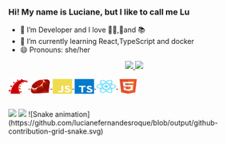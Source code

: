 ### Hi! My name is Luciane, but I like to call me Lu

- 🔭 I’m Developer and I love 👩‍💻,🎸and 📚
- 🌱 I’m currently learning React,TypeScript and docker
- 😄 Pronouns: she/her

<div align="center">
  <a href="https://github.com/lucianefernandesroque">
  <img height="180em" src="https://github-readme-stats.vercel.app/api?username=lucianefernandesroque&show_icons=true&theme=radical&include_all_commits=true&count_private=true"/>
  <img height="180em" src="https://github-readme-stats.vercel.app/api/top-langs/?username=lucianefernandesroque&layout=compact&langs_count=7&theme=radical"/>
</div>

<div style="display: inline_block"><br>
 <img align="center" alt="Lu-Js" height="30" width="40" src="https://raw.githubusercontent.com/devicons/devicon/master/icons/rails/rails-plain.svg">
  <img align="center" alt="Lu-CSS" height="30" width="40" src="https://raw.githubusercontent.com/devicons/devicon/master/icons/ruby/ruby-original.svg">
  <img align="center" alt="Lu-Js" height="30" width="40" src="https://raw.githubusercontent.com/devicons/devicon/master/icons/javascript/javascript-plain.svg">
    <img align="center" alt="Lu-Js" height="30" width="40" src="https://raw.githubusercontent.com/devicons/devicon/master/icons/typescript/typescript-plain.svg">
  <img align="center" alt="Lu-React" height="30" width="40" src="https://raw.githubusercontent.com/devicons/devicon/master/icons/react/react-original.svg">
  <img align="center" alt="Rafa-HTML" height="30" width="40" src="https://raw.githubusercontent.com/devicons/devicon/master/icons/html5/html5-original.svg">

</div>

##
<div>
 <a href="https://www.linkedin.com/in/luciane-fernandes-roque-9862a961" target="_blank"><img src="https://img.shields.io/badge/-LinkedIn-%230077B5?style=for-the-badge&logo=linkedin&logoColor=white" target="_blank"></a> 
  <a href = "mailto:lucianefernandescdf@gmail.com"><img src="https://img.shields.io/badge/-Gmail-%23333?style=for-the-badge&logo=gmail&logoColor=white" target="_blank"></a>
  ![Snake animation](https://github.com/lucianefernandesroque/blob/output/github-contribution-grid-snake.svg)
</div>
